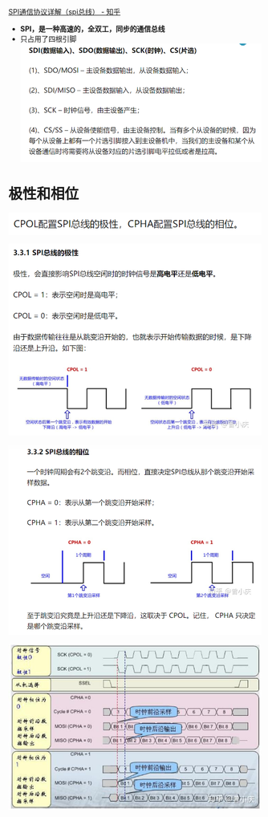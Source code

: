 [SPI通信协议详解（spi总线） - 知乎](https://zhuanlan.zhihu.com/p/150121520)

- **SPI，是一种高速的，全双工，同步的通信总线**
- 只占用了四根引脚
![](assets/截图_20231004140931.png)

# 极性和相位
![](assets/截图_20231004141237.png)

![](assets/截图_20231004141240.png)

![](assets/截图_20231004141244.png)

![](assets/Pasted%20image%2020231004141409.png)